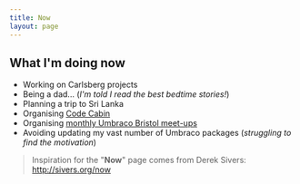 ```yaml
---
title: Now
layout: page
---
```


## What I'm doing now

* Working on Carlsberg projects
* Being a dad... (_I'm told I read the best bedtime stories!_)
* Planning a trip to Sri Lanka
* Organising [Code Cabin](https://www.picatic.com/codecabin16)
* Organising [monthly Umbraco Bristol meet-ups](http://umbristol.co.uk/)
* Avoiding updating my vast number of Umbraco packages (_struggling to find the motivation_)

> Inspiration for the "**Now**" page comes from Derek Sivers: <http://sivers.org/now>